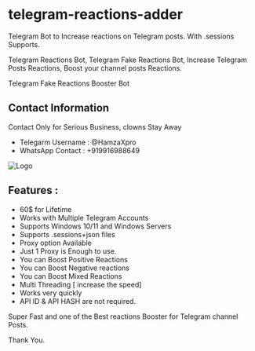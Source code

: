 # telegram-reactions-adder
Telegram Bot to Increase reactions on Telegram posts. With .sessions Supports.

Telegram Reactions Bot, Telegram Fake Reactions Bot, Increase Telegram Posts Reactions, Boost your channel posts Reactions.

Telegram Fake Reactions Booster Bot 

## Contact Information 

Contact Only for Serious Business, clowns Stay Away

- Telegarm Username : @HamzaXpro
- WhatsApp Contact : +919916988649

![Logo](https://blogger.googleusercontent.com/img/b/R29vZ2xl/AVvXsEgno4LUQMSPvvM9YwYbqi0athReOIKnUE0BamNNAPbWVwIo4gNO3-mSm1pr7ukx4OWMmTYheIHqw5s5V91cS1gCvDDEdzIjnEmJW3ZH_wmShszwYALwe5JUrlwtttgc6GSsZcsPpEies_z2yz_mjtcdQJTTsNBtp3CMRrGwGLt6UueH_lB6S-Wi_D1z/s1280/telegram%20reactions%20bot.png)
 
## Features : 
- 60$ for Lifetime
- Works with Multiple Telegram Accounts
- Supports Windows 10/11 and Windows Servers 
- Supports .sessions+json files 
- Proxy option Available
- Just 1 Proxy is Enough to use.
- You can Boost Positive Reactions
- You can Boost Negative reactions
- You can Boost Mixed Reactions
- Multi Threading [ increase the speed]
- Works very quickly
- API ID & API HASH are not required.

Super Fast and one of the Best reactions Booster for Telegram channel Posts.

Thank You.

